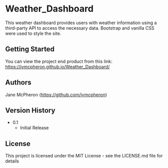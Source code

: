 # Weather_Dashboard

This weather dashboard provides users with weather information using a third-party API to access the necessary data. Bootstrap and vanilla CSS were used to style the site.

## Getting Started

You can view the project end product from this link: https://jvmcpheron.github.io/Weather_Dashboard/

## Authors

Jane McPheron (https://github.com/jvmcpheron)

## Version History

* 0.1
    * Initial Release

## License

This project is licensed under the MIT License - see the LICENSE.md file for details

